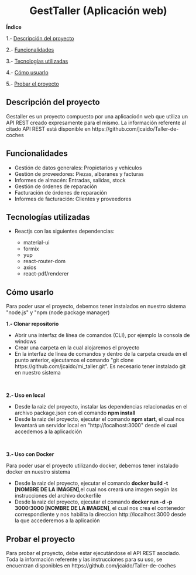 <h1 align="center"> GestTaller (Aplicación web) </h1>

**Índice**

1.- [Descripción del proyecto](#id1)

2.- [Funcionalidades](#id2)

3.- [Tecnologías utilizadas](#id3)

4.- [Cómo usuarlo](#id4)

5.- [Probar el proyecto](#id5)


## Descripción del proyecto<a name="id1"></a>
<p>Gestaller es un proyecto compuesto por una aplicacioón web que utiliza un API REST creado expresamente para el mismo. La información referente al citado API REST está disponible en <a>https://github.com/jcaido/Taller-de-coches</a></p>


## Funcionalidades<a name="id2"></a>
<ul>
    <li>Gestión de datos generales: Propietarios y vehículos</li>
    <li>Gestión de proveedores: Piezas, albaranes y facturas</li>
    <li>Informes de almacén: Entradas, salidas, stock</li>
    <li>Gestión de órdenes de reparación</li>
    <li>Facturación de órdenes de reparación</li>
    <li>Informes de facturación: Clientes y proveedores</li>
</ul>


## Tecnologías utilizadas<a name="id3"></a>
<ul>
    <li>Reactjs con las siguientes dependencias:</li>
    <ul>
        <li>material-ui</li>
        <li>formix</li>
        <li>yup</li>
        <li>react-router-dom</li>
        <li>axios</li>
        <li>react-pdf/renderer</li>
    </ul>
</ul>


## Cómo usarlo<a name="id4"></a>
<p>Para poder usar el proyecto, debemos tener instalados en nuestro sistema "node.js" y "npm (node package manager)</p>
<p><strong>1.- Clonar repositorio</strong></p>
<ul>
    <li>Abrir  una interfaz de línea de comandos  (CLI), por ejemplo la consola de windows</li>
    <li>Crear una carpeta en la cual alojaremos el proyecto</li>
    <li>En la interfaz de línea de comandos y dentro de la carpeta creada en el punto anterior, ejecutamos el comando "git clone https://github.com/jcaido/mi_taller.git". Es necesario tener instalado git en nuestro sistema
    </li>
</ul>
<br>
<p><strong>2.- Uso en local</strong></p>
<ul>
    <li>Desde la raiz del proyecto, instalar las dependencias relacionadas en el archivo package.json con el comando <strong>npm install</strong></li>
    <li>Desde la raiz del proyecto, ejecutar el comando <strong>npm start</strong>, el cual nos levantará un servidor local en "http://localhost:3000" desde el cual accedemos a la aplicadción</li>
</ul>
<br>
<p><strong>3.- Uso con Docker</strong></p>
<p>Para poder usar el proyecto utilizando docker, debemos tener instalado docker en nuestro sistema</p>
<ul>
    <li>Desde la raiz del proyecto, ejecutar el comando <strong>docker build -t [NOMBRE DE LA IMAGEN]</strong>,el cual nos creará una imagen según las instrucciones del archivo dockerfile</li>
    <li>Desde la raiz del proyecto, ejecutar el comando <strong>docker run -d -p 3000:3000 [NOMBRE DE LA IMAGEN]</strong>, el cual nos crea el contenedor correspondiente y nos habilita la direccion http://localhost:3000 desde la que accederemos a la aplicación</li>
</ul>


## Probar el proyecto<a name="id5"></a>
<p>Para probar el proyecto, debe estar ejecutándose el API REST asociado. Toda la información referente y las instrucciones para su uso, se encuentran disponibles en <a>https://github.com/jcaido/Taller-de-coches</a></p>
    

